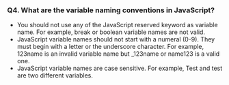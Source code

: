 ### Q4. What are the variable naming conventions in JavaScript?
- You should not use any of the JavaScript reserved keyword as variable name. For example, break or boolean variable names are not valid.
- JavaScript variable names should not start with a numeral (0-9). They must begin with a letter or the underscore character. For example, 123name is an invalid variable name but _123name or name123 is a valid one.
- JavaScript variable names are case sensitive. For example, Test and test are two different variables.
